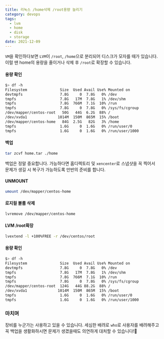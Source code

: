 ```yaml
---
title: 리눅스 /home삭제 /root용량 늘리기
category: devops
tags:
  - lvm
  - home
  - disk
  - storage
date: 2021-12-09
---
```


`VM`을 확인하다보면 `LVM`이 `/root`, `/home`으로 분리되어 디스크가 모자를 때가 있습니다. 이럴 땐 home의 용량을 줄이거나 삭제 후 `/root`로 확장할 수 있습니다.

#### 용량 확인

```bash
$> df -h
Filesystem               Size  Used Avail Use% Mounted on
devtmpfs                 7.8G     0  7.8G   0% /dev
tmpfs                    7.8G   17M  7.8G   1% /dev/shm
tmpfs                    7.8G  766M  7.1G  10% /run
tmpfs                    7.8G     0  7.8G   0% /sys/fs/cgroup
/dev/mapper/centos-root   50G   44G  6.2G  88% /
/dev/xvda1              1014M  150M  865M  15% /boot
/dev/mapper/centos-home   84G  2.5G   82G   3% /home
tmpfs                    1.6G     0  1.6G   0% /run/user/0
tmpfs                    1.6G     0  1.6G   0% /run/user/1000
```

#### 백업

```bash
tar zcvf home.tar ./home
```

백업은 정말 중요합니다. 가능하다면 홈디렉토리 및 `xencenter`로 스냅샷을 꼭 찍어서 문제가 생길 시 복구가 가능하도록 만반의 준비를 합니다.

#### UNMOUNT

```bash
umount /dev/mapper/centos-home
```

#### 로지컬 볼륨 삭제

```bash
lvremove /dev/mapper/centos-home
```

#### LVM /root확장

```bash
lvextend -l +100%FREE -r /dev/centos/root
```

#### 용량 확인

```bash
$> df -h
Filesystem               Size  Used Avail Use% Mounted on
devtmpfs                 7.8G     0  7.8G   0% /dev
tmpfs                    7.8G   17M  7.8G   1% /dev/shm
tmpfs                    7.8G  766M  7.1G  10% /run
tmpfs                    7.8G     0  7.8G   0% /sys/fs/cgroup
/dev/mapper/centos-root  124G   44G 88.2G  88% /
/dev/xvda1              1014M  150M  865M  15% /boot
tmpfs                    1.6G     0  1.6G   0% /run/user/0
tmpfs                    1.6G     0  1.6G   0% /run/user/1000
```

### 마치며

장비를 누군가는 사용하고 있을 수 있습니다. 세심한 배려로 `who`로 사용자를 배려해주고 꼭 백업을 생활화하시면 문제가 생겼을때도 의연하게 대처할 수 있습니다!👏
